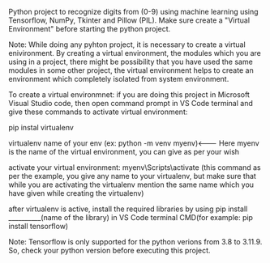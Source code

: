 Python project to recognize digits from (0-9) using machine learning using Tensorflow, NumPy, Tkinter and Pillow (PIL).  Make sure create a "Virtual Environment" before starting the python project. 









Note: While doing any pyhton project, it is necessary to create a virtual enivironment. By creating a virtual environment, the modules which you are using in a project, there might be possibility that you have used the same modules in some other project, the virtual environment helps to create an environment which completely isolated from system environment.

To create a virtual environmnet: if you are doing this project in Microsoft Visual Studio code, then open command prompt in VS Code terminal and give these commands to activate virtual environment:

pip instal virtualenv

virtualenv name of your env (ex: python -m venv myenv)<--- Here myenv is the name of the virtual environment, you can give as per your wish

activate your virtual environment: myenv\Scripts\activate (this command as per the example, you give any name to your virtualenv, but make sure that while you are activating the virtualenv mention the same name which you have given while creating the virtualenv)

after virtualenv is active, install the required libraries by using pip install __________(name of the library) in VS Code terminal CMD(for example: pip install tensorflow)




Note: Tensorflow is only supported for the python verions from 3.8 to 3.11.9.
So, check your python version before executing this project.
